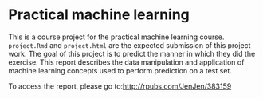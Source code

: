 # Practical machine learning

This is a course project for the practical machine learning course. `project.Rmd` and `project.html` are the expected submission of this project work. The goal of this project is to predict the manner in which they did the exercise. This report describes the data manipulation and application of machine learning concepts used to perform prediction on a test set.

To access the report, please go to:http://rpubs.com/JenJen/383159
